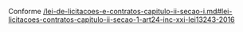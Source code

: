 Conforme [/lei-de-licitacoes-e-contratos-capitulo-ii-secao-i.md\#lei-licitacoes-contratos-capitulo-ii-secao-1-art24-inc-xxi-lei13243-2016](/lei-de-licitacoes-e-contratos-capitulo-ii-secao-i.md#lei-licitacoes-contratos-capitulo-ii-secao-1-art24-inc-xxi-lei13243-2016)

